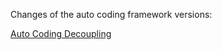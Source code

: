 Changes of the auto coding framework versions:

[Auto Coding Decoupling](/What's-new/v2.0-decoupling)